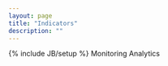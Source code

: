 ```yaml
---
layout: page
title: "Indicators"
description: ""
---
```

{% include JB/setup %}
Monitoring
Analytics
